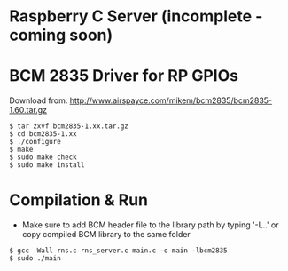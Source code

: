 # Raspberry C Server (incomplete - coming soon)

# BCM 2835 Driver for RP GPIOs

  Download from: http://www.airspayce.com/mikem/bcm2835/bcm2835-1.60.tar.gz
  ```console
  $ tar zxvf bcm2835-1.xx.tar.gz
  $ cd bcm2835-1.xx
  $ ./configure
  $ make
  $ sudo make check
  $ sudo make install
  ```
  
# Compilation & Run
  
  - Make sure to add BCM header file to the library path by typing '-L..' or copy compiled BCM library to the same folder
  
   ```console
  $ gcc -Wall rns.c rns_server.c main.c -o main -lbcm2835
  $ sudo ./main
  ```

